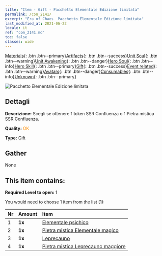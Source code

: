 ```yaml
---
title: "Item - Gift - Pacchetto Elementale Edizione limitata"
permalink: /con_2141/
excerpt: "Era of Chaos  Pacchetto Elementale Edizione limitata"
last_modified_at: 2021-06-22
locale: it
ref: "con_2141.md"
toc: false
classes: wide
---
```

 [Materials](/ItemsIT/){: .btn .btn--primary}[Artifacts](/ItemsIT/Artifacts/){: .btn .btn--success}[Unit Soul](/ItemsIT/UnitSoul/){: .btn .btn--warning}[Unit Awakening](/ItemsIT/UnitAwakening/){: .btn .btn--danger}[Hero Soul](/ItemsIT/HeroSoul/){: .btn .btn--info}[Hero Skill](/ItemsIT/HeroSkill/){: .btn .btn--primary}[Gift](/ItemsIT/Gift/){: .btn .btn--success}[Event related](/ItemsIT/Events/){: .btn .btn--warning}[Avatars](/ItemsIT/Avatars/){: .btn .btn--danger}[Consumables](/ItemsIT/Consumables/){: .btn .btn--info}[Unknown](/ItemsIT/Unknown/){: .btn .btn--primary}

 ![Pacchetto Elementale Edizione limitata](/images/t/i_994007.png)

## Dettagli
 **Descrizione:** Scegli se ottenere 1 token SSR Confluenza o 1 Pietra mistica SSR Confluenza.

 **Quality:** <span style="color: #FF8C00">OK</span>

 **Type:** Gift

## Gather

  None

## This item contains:

 **Required Level to open:** 1

 You would need to choose 1 item from the list (1):

  | Nr | Amount |     Item    |
  |:---|:-------|:------------|
  | 1 |  **1x** | [Elementale psichico](/ItemsIT/unt_267/) |  | 
  | 2 |  **1x** | [Pietra mistica Elementale magico](/ItemsIT/unt_347/) |  | 
  | 3 |  **1x** | [Leprecauno](/ItemsIT/unt_270/) |  | 
  | 4 |  **1x** | [Pietra mistica Leprecauno maggiore](/ItemsIT/unt_349/) |  | 

